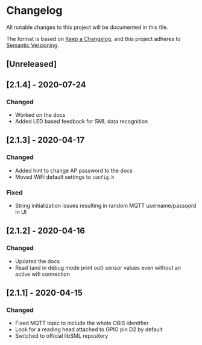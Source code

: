 # Changelog
All notable changes to this project will be documented in this file.

The format is based on [Keep a Changelog](https://keepachangelog.com/en/1.0.0/),
and this project adheres to [Semantic Versioning](https://semver.org/spec/v2.0.0.html).

## [Unreleased]

## [2.1.4] - 2020-07-24
### Changed
- Worked on the docs
- Added LED based feedback for SML data recognition

## [2.1.3] - 2020-04-17
### Changed
- Added hint to change AP password to the docs
- Moved WiFi default settings to `config.h`
### Fixed
- String initialization issues resulting in random MQTT username/passqord in UI

## [2.1.2] - 2020-04-16
### Changed
- Updated the docs
- Read (and in debug mode print out) sensor values even without an active wifi connection

## [2.1.1] - 2020-04-15
### Changed
- Fixed MQTT topic to include the whole OBIS identifier
- Look for a reading head attached to GPIO pin D2 by default
- Switched to official libSML repository